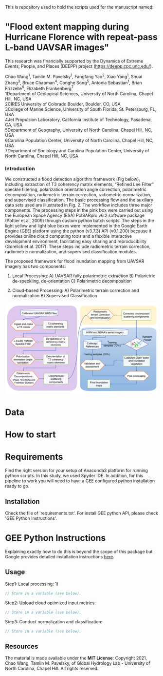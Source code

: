 This is repository used to hold the scripts used for the manuscript named: 
# "Flood extent mapping during Hurricane Florence with repeat-pass L-band UAVSAR images"
This research was financially supported by the Dynamics of Extreme Events, People, and Places (DEEPP) project (https://deepp.cpc.unc.edu/).

Chao Wang<sup>1</sup>, Tamlin M. Pavelsky<sup>1</sup>, Fangfang Yao<sup>2</sup>, Xiao Yang<sup>1</sup>, Shuai Zhang<sup>3</sup>, Bruce Chapman<sup>4</sup>, Conghe Song<sup>5</sup>, Antonia Sebastian<sup>1</sup>, Brian Frizzelle<sup>6</sup>, Elizabeth Frankenberg<sup>7</sup> 
</br>1Department of Geological Sciences, University of North Carolina, Chapel Hill, NC, USA
</br>2CIRES University of Colorado Boulder, Boulder, CO, USA
</br>3College of Marine Science, University of South Florida, St. Petersburg, FL, USA 
</br>4Jet Propulsion Laboratory, California Institute of Technology, Pasadena, CA, USA
</br>5Department of Geography, University of North Carolina, Chapel Hill, NC, USA
</br>6Carolina Population Center, University of North Carolina, Chapel Hill, NC, USA
</br>7Department of Sociology and Carolina Population Center, University of North Carolina, Chapel Hill, NC, USA

### Introduction
We constructed a flood detection algorithm framework (Fig below), including extraction of T3 coherency matrix elements, “Refined Lee Filter” speckle filtering, polarization orientation angle correction, polarimetric decomposition, radiometric terrain correction, radiometric normalization, and supervised classification. The basic processing flow and the auxiliary data sets used are illustrated in Fig. 2. The workflow includes three major components. The processing steps in the pink box were carried out using the European Space Agency (ESA) PolSARpro v6.2 software package (Pottier et al, 2009) through custom python batch scripts. The steps in the light yellow and light blue boxes were implemented in the Google Earth Engine (GEE) platform using the python (v3.7.3) API (v0.1.200) because it provides online cloud computing tools and a flexible interactive development environment, facilitating easy sharing and reproducibility (Gorelick et al. 2017). These steps include radiometric terrain correction, radiometric normalization, and supervised classification modules.

The proposed framework for flood inundation mapping from UAVSAR imagery has two components:
1) Local Processing:
A) UAVSAR fully polarimetric extraction 
B) Polarietric de-speckling, de-orientation 
C) Polarimetric decomposition

2) Cloud-based Processing:
A) Polarimetric terrain correction and normalization
B) Supervised Classification

![UAVSAR_Workflow](./Figures/UAVSAR_processing_flowchar.jpg)

# Data

# How to start

# Requirements
Find the right version for your setup of Anaconda3 platform for running python scripts. In this study, we used Spyder IDE. In addition, for this pipeline to work you will need to have a GEE configured python installation ready to go.

## Installation
Check the file of 'requirements.txt'. For install GEE python API, please check 'GEE Python Instructions'.

# GEE Python Instructions

Explaining exactly how to do this is beyond the scope of this package but Google provides detailed installation instructions [here](https://developers.google.com/earth-engine/python_install).


## Usage
Step1:
Local processing:
1)

```javascript
// Store in a variable (see below).

```
Step2:
Upload cloud optimized input metrics:

```javascript
// Store in a variable (see below).

```
Step3:
Conduct normalization and classification:

```javascript
// Store in a variable (see below).

```

## Resources
The material is made available under the **MIT License**: Copyright 2021, Chao Wang, Tamlin M. Pavelsky, of Global Hydrology Lab - University of North Carolina, Chapel Hill.
All rights reserved.
